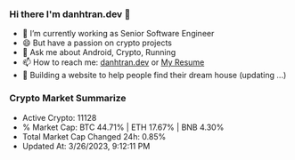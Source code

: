 ### Hi there I'm danhtran.dev 👋

- 🔭 I’m currently working as Senior Software Engineer
- 😄 But have a passion on crypto projects
- 💬 Ask me about Android, Crypto, Running 
- 📫 How to reach me: <a href="https://danhtran.dev" target="_blank">danhtran.dev</a> or <a href="Dan-Resume.pdf" target="_blank">My Resume</a>
- 🌱 Building a website to help people find their dream house (updating ...)

### Crypto Market Summarize
- Active Crypto: 11128
- % Market Cap: BTC 44.71% | ETH 17.67% | BNB 4.30%
- Total Market Cap Changed 24h: 0.85%
- Updated At: 3/26/2023, 9:12:11 PM

